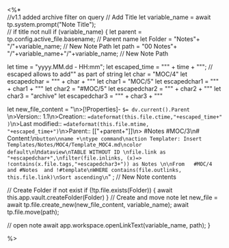 <%*  
//v1.1 added archive filter on query
// Add Title
let variable_name = await tp.system.prompt("Note Title");  
// if title not null
if (variable_name) {
  let parent = tp.config.active_file.basename; // Parent name
  let Folder = "Notes"+ "/"+variable_name; // New Note Path
  let path = "00 Notes"+ "/"+variable_name+"/"+variable_name; // New Note Path


  let time = "yyyy.MM.dd - HH:mm";
  let escaped_time = "\"" + time + "\""; // escaped allows to add"" as part of string
  let char = "MOC/4"
  let escapedchar = "\"" + char + "\""
  let char1 = "MOC/5"
  let escapedchar1 = "\"" + char1 + "\""
  let char2 = "#MOC/5"
  let escapedchar2 = "\"" + char2 + "\""
  let char3 = "archive"
  let escapedchar3 = "\"" + char3 + "\""

  let new_file_content = "\n>[!Properties]- `$= dv.current().Parent` \n>Version:: 1.1\n>Creation:: `=dateformat(this.file.ctime,"+escaped_time+" )`\n>Last modified::  `=dateformat(this.file.mtime, "+escaped_time+")`\n>Parent:: [["+parent+"]]\n> #Notes #MOC/3\n# Content:\n```button\nname +\ntype command\naction Templater: Insert Templates/Notes/MOC4/Template_MOC4.md\ncolor default\n```\n```dataview\nTABLE WITHOUT ID \nfile.link as "+escapedchar+",\nfilter(file.inlinks, (x)=> !contains(x.file.tags,"+escapedchar3+")) as Notes \n\nFrom   #MOC/4 and #Notes  and !#template\nWHERE contains(file.outlinks, this.file.link)\nSort ascending\n```" ; // New Note contents
  

  // Create Folder if not exist
  if (!tp.file.exists(Folder)) {
  await this.app.vault.createFolder(Folder)
}
  // Create and move note
  let new_file = await tp.file.create_new(new_file_content, variable_name);
  await tp.file.move(path);
  
  // open note
  await app.workspace.openLinkText(variable_name, path);
  }



%>